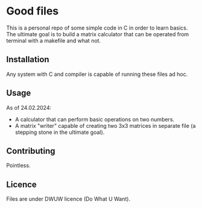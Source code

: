 # Good files

This is a personal repo of some simple code in C in order to learn basics.
The ultimate goal is to build a matrix calculator that can be operated from terminal with a makefile and what not.

## Installation

Any system with C and compiler is capable of running these files ad hoc.

## Usage

As of 24.02.2024:
- A calculator that can perform basic operations on two numbers.
- A matrix "writer" capable of creating two 3x3 matrices in separate file (a stepping stone in the ultimate goal).

## Contributing

Pointless.

## Licence

Files are under DWUW licence (Do What U Want).
